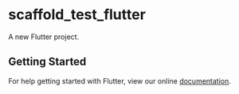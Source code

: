# scaffold_test_flutter

A new Flutter project.

## Getting Started

For help getting started with Flutter, view our online
[documentation](https://flutter.io/).
